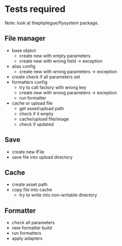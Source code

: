 # Tests required

Note: look at thephplegue/flysystem package.

## File manager

- base object
    - create new with empty parameters
    - create new with wrong field -> exception
- alias config
    - create new with wrong parameters -> exception
- create check if all parameters set
- formatters config
    - try to call factory with wrong key
    - create new with wrong parameters -> exception
    - run formatter
- cache or upload file
    - get asset/upload path
    - check if it empty
    - cache/upload file/image
    - check if updated


## Save

- create new IFile
- save file into upload directory


## Cache

- create asset path
- copy file into cache
    - try to write into non-writable directory


## Formatter

- check all parameters
- new formatter build
- run formatters
- apply adapters
